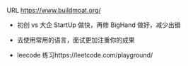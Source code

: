 URL https://www.buildmoat.org/

+ 初创 vs 大企
StartUp 做快，再修
BigHand 做好，减少出错

+ 去使用常用的语言，面试更加注重你的成果

+ leecode 练习https://leetcode.com/playground/
